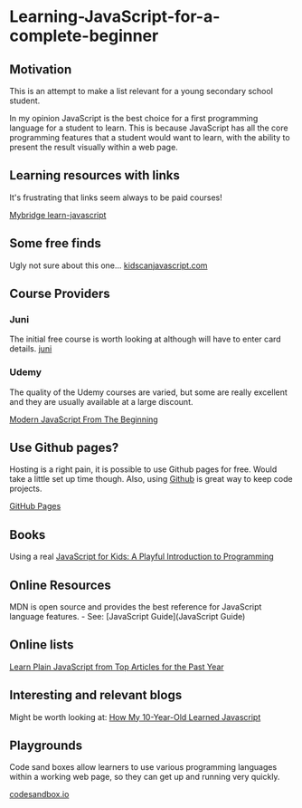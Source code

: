 # Learning-JavaScript-for-a-complete-beginner

## Motivation

This is an attempt to make a list relevant for a young secondary school student. 

In my opinion JavaScript is the best choice for a first programming language for a student to learn. This is because JavaScript has all the core programming features that a student would want to learn, with the ability to present the result visually within a web page.


## Learning resources with links

It's frustrating that links seem always to be paid courses!

[Mybridge learn-javascript](https://github.com/Mybridge/learn-javascript)


## Some free finds

Ugly not sure about this one...
[kidscanjavascript.com](http://kidscanjavascript.com/)


## Course Providers

### Juni

The initial free course is worth looking at although will have to enter card details.
[juni](https://junilearning.com/blog/guide/best-javascript-projects-for-kids/)

### Udemy

The quality of the Udemy courses are varied, but some are really excellent and they are usually available at a large discount.

[Modern JavaScript From The Beginning](https://www.udemy.com/course/modern-javascript-from-the-beginning/?LSNPUBID=QZaBth%2FyPOQ&ranEAID=QZaBth%2FyPOQ&ranMID=39197&ranSiteID=QZaBth_yPOQ-mlP.s5MF.L2iKikkJi1evw&utm_medium=udemyads&utm_source=aff-campaign)


## Use Github pages?

Hosting is a right pain, it is possible to use Github pages for free. Would take a little set up time though. Also, using [Github](https://codesandbox.io/) is great way to keep code projects.

[GitHub Pages](https://codesandbox.io/)


## Books

Using a real 
[JavaScript for Kids: A Playful Introduction to Programming](https://www.amazon.co.uk/JavaScript-Kids-Playful-Introduction-Programming/dp/1593274084/ref=sr_1_3?crid=233S1BA3H3ET6&keywords=JavaScript+for+Kids%3A+A+Playful+Introduction+to+Programming&qid=1655627110&sprefix=javascript+for+kids+a+playful+introduction+to+programming%2Caps%2C317&sr=8-3)


## Online Resources

MDN is open source and provides the best reference for JavaScript language features. - See: [JavaScript Guide](JavaScript Guide)


## Online lists

[Learn Plain JavaScript from Top Articles for the Past Year](https://github.com/Mybridge/learn-javascript)


## Interesting and relevant blogs

Might be worth looking at:
[How My 10-Year-Old Learned Javascript](https://hackernoon.com/how-my-10-year-old-learned-javascript-d8782b586db7)


## Playgrounds

Code sand boxes allow learners to use various programming languages within a working web page, so they can get up and running very quickly.

[codesandbox.io](https://codesandbox.io/)
